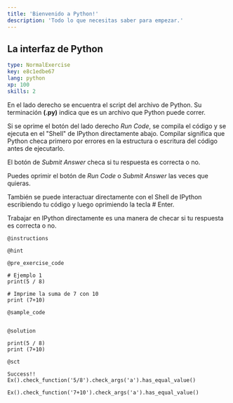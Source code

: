 ```yaml
---
title: 'Bienvenido a Python!'
description: 'Todo lo que necesitas saber para empezar.'
---
```


## La interfaz de Python

```yaml
type: NormalExercise
key: e8c1edbe67
lang: python
xp: 100
skills: 2
```

En el lado derecho se encuentra el script del archivo de Python. Su terminación **(.py)** indica que es un archivo que Python puede correr.

Si se oprime el botón del lado derecho _Run Code_, se compila el código y se ejecuta en el "Shell" de IPython directamente abajo. Compilar significa que Python checa primero por errores en la estructura o escritura del código antes de ejecutarlo.

El botón de _Submit Answer_ checa si tu respuesta es correcta o no.

Puedes oprimir el botón de _Run Code_ o _Submit Answer_ las veces que quieras.

También se puede interactuar directamente con el Shell de IPython escribiendo tu código y luego oprimiendo la tecla # Enter.

Trabajar en IPython directamente es una manera de checar si tu respuesta es correcta o no.


`@instructions`


`@hint`


`@pre_exercise_code`
```{python}
# Ejemplo 1
print(5 / 8)

# Imprime la suma de 7 con 10
print (7+10)
```

`@sample_code`
```{python}

```

`@solution`
```{python}
print(5 / 8)
print (7+10)
```

`@sct`
```{python}
Success!!
Ex().check_function('5/8').check_args('a').has_equal_value()

Ex().check_function('7+10').check_args('a').has_equal_value()
```
